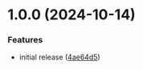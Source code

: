 # 1.0.0 (2024-10-14)


### Features

* initial release ([4ae64d5](https://github.com/redabacha/eslint-import-resolver-deno/commit/4ae64d5aaeb50993ddb866992faa056cb28ba56a))
